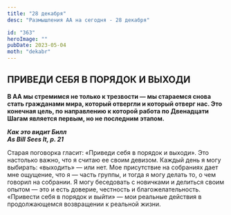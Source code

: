 ```yaml
---
title: "28 декабря"
desc: "Размышления АА на сегодня - 28 декабря"

id: "363"
heroImage: ""
pubDate: 2023-05-04
moth: "dekabr"
---
```


## ПРИВЕДИ СЕБЯ В ПОРЯДОК И ВЫХОДИ

**В АА мы стремимся не только к трезвости — мы стараемся снова стать
гражданами мира, который отвергли и который отверг нас. Это конечная цель, по
направлению к которой работа по Двенадцати Шагам является первым, но не
последним этапом.**

**_Как это видит Билл  
As Bill Sees It, p. 21_**

Старая поговорка гласит: «Приведи себя в порядок и выходи». Это настолько
важно, что я считаю ее своим девизом. Каждый день я могу выбирать: «выходить»
— или нет. Мое присутствие на собраниях дает мне ощущение, что я — часть
группы, и тогда я могу делать то, о чем говорил на собрании. Я могу беседовать
с новичками и делиться своим опытом — это и есть доверие, честность и
благожелательность. «Привести себя в порядок и выйти» — мои реальные действия
в продолжающемся возвращении к реальной жизни.

